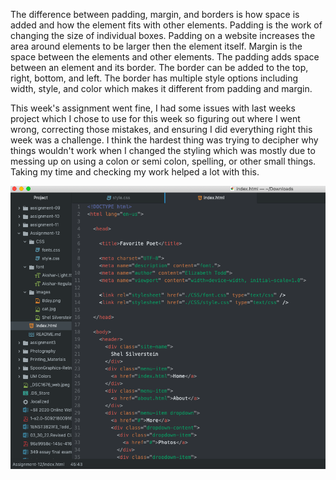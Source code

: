 The difference between padding, margin, and borders is how space is added and how the element fits with other elements. Padding is the work of changing the size of individual boxes. Padding on a website increases the area around elements to be larger then the element itself. Margin is the space between the elements and other elements. The padding adds space between an element and its border. The border can be added to the top, right, bottom, and left. The border has multiple style options including width, style, and color which makes it different from padding and margin. 

This week's assignment went fine, I had some issues with last weeks project which I chose to use for this week so figuring out where I went wrong, correcting those mistakes, and ensuring I did everything right this week was a challenge. I think the hardest thing was trying to decipher why things wouldn't work when I changed the styling which was mostly due to messing up on using a colon or semi colon, spelling, or other small things. Taking my time and checking my work helped a lot with this.

![Screenshot](./images/The_Shot.png)
